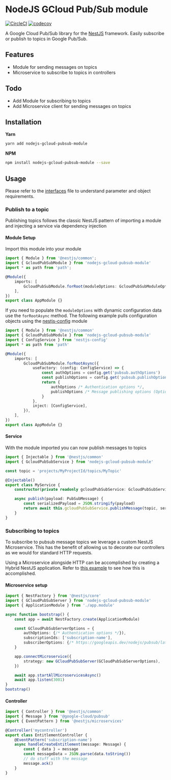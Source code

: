 # NodeJS GCloud Pub/Sub module

[![CircleCI](https://circleci.com/gh/ecobee/nodejs-gcloud-pubsub-module.svg?style=svg&circle-token=fbf98de8e837e22ab817ad943bd540fd40684955)](https://circleci.com/gh/ecobee/nodejs-gcloud-pubsub-module)
[![codecov](https://codecov.io/gh/ecobee/nodejs-gcloud-pubsub-module/branch/master/graph/badge.svg?token=F93WezHhBy)](https://codecov.io/gh/ecobee/nodejs-gcloud-pubsub-module)

A Google Cloud Pub/Sub library for the [NestJS](https://github.com/nestjs/nest) framework. Easily subscribe or publish to topics in Google Pub/Sub.

## Features

- Module for sending messages on topics
- Microservice to subscribe to topics in controllers

## Todo

- Add Module for subscribing to topics
- Add Microservice client for sending messages on topics

## Installation

**Yarn**

```bash
yarn add nodejs-gcloud-pubsub-module
```

**NPM**

```bash
npm install nodejs-gcloud-pubsub-module --save
```

## Usage

Please refer to the [interfaces](src/interfaces/gcloud-pub-sub.interface.ts) file to understand parameter and object requirements.

### Publish to a topic

Publishing topics follows the classic NestJS pattern of importing a module and injecting a service via dependency injection

#### Module Setup

Import this module into your module

```ts
import { Module } from '@nestjs/common';
import { GcloudPubSubModule } from 'nodejs-gcloud-pubsub-module'
import * as path from 'path';

@Module({
    imports: [
        GcloudPubSubModule.forRoot(moduleOptions: GcloudPubSubModuleOptions),
    ],
})
export class AppModule {}
```

If you need to populate the `moduleOptions` with dynamic configuration data use the `forRootAsync` method. The following example pulls configuration objects using the [nestjs-config](https://github.com/nestjsx/nestjs-config) module

```ts
import { Module } from '@nestjs/common'
import { GcloudPubSubModule } from 'nodejs-gcloud-pubsub-module'
import { ConfigService } from 'nestjs-config'
import * as path from 'path'

@Module({
	imports: [
		GcloudPubSubModule.forRootAsync({
			useFactory: (config: ConfigService) => {
				const authOptions = config.get('pubsub.authOptions')
				const publishOptions = config.get('pubsub.publishOptions')
				return {
					authOptions /* Authentication options */,
					publishOptions /* Message publishing options (Optional) */,
				}
			},
			inject: [ConfigService],
		}),
	],
})
export class AppModule {}
```

#### Service

With the module imported you can now publish messages to topics

```ts
import { Injectable } from '@nestjs/common'
import { GcloudPubSubService } from 'nodejs-gcloud-pubsub-module'

const topic = 'projects/MyProjectId/topics/MyTopic'

@Injectable()
export class MyService {
	constructor(private readonly gcloudPubSubService: GcloudPubSubService) {}

	async publish(payload: PubSubMessage) {
		const serializedPayload = JSON.stringify(payload)
		return await this.gcloudPubSubService.publishMessage(topic, serializedPayload)
	}
}
```

### Subscribing to topics

To subscribe to pubsub message topics we leverage a custom NestJS Microservice. This has the benefit of allowing us to decorate our controllers as we would for standard HTTP requests.

Using a Microservice alongside HTTP can be accomplished by creating a Hybrid NestJS application. Refer to [this example](https://github.com/nestjs/nest/blob/master/sample/03-microservices/src/main.ts) to see how this is accomplished.

#### Microservice setup

```ts
import { NestFactory } from '@nestjs/core'
import { GCloudPubSubServer } from 'nodejs-gcloud-pubsub-module'
import { ApplicationModule } from './app.module'

async function bootstrap() {
	const app = await NestFactory.create(ApplicationModule)

	const GCloudPubSubServerOptions = {
		authOptions: {/* Authentication options */}),
		subscriptionIds: ['subscription-name'],
		subscriberOptions: {/* https://googleapis.dev/nodejs/pubsub/latest/global.html#SubscriberOptions */}
	}

	app.connectMicroservice({
		strategy: new GCloudPubSubServer(GCloudPubSubServerOptions),
	})

	await app.startAllMicroservicesAsync()
	await app.listen(3001)
}
bootstrap()
```

#### Controller

```ts
import { Controller } from '@nestjs/common'
import { Message } from '@google-cloud/pubsub'
import { EventPattern } from '@nestjs/microservices'

@Controller('mycontroller')
export class EntitlementController {
	@EventPattern('subscription-name')
	async handleCreateEntitlement(message: Message) {
		const { data } = message
		const messageData = JSON.parse(data.toString())
		// do stuff with the message
		message.ack()
	}
}
```
